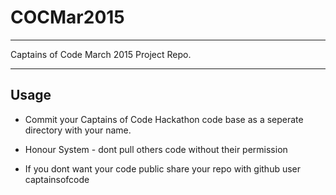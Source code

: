 # COCMar2015

- - - -
Captains of Code March 2015 Project Repo.

****
## Usage

- Commit your Captains of Code Hackathon code base as a seperate directory with your name.

- Honour System  - dont pull others code without their permission

- If you dont want your code public share your repo with github user captainsofcode